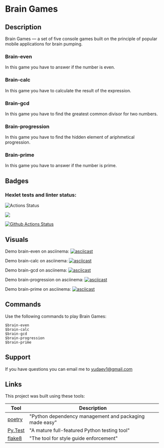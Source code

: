 # Brain Games

## Description
Brain Games — a set of five console games built on the principle of popular mobile applications for brain pumping.

### Brain-even
In this game you have to answer if the number is even.
### Brain-calc
In this game you have to calculate the result of the expression.
### Brain-gcd   
In this game you have to find the greatest common divisor for two numbers.
### Brain-progression  
In this game you have to find the hidden element of ariphmetical progression.
### Brain-prime 
In this game you have to answer if the number is prime.

## Badges
### Hexlet tests and linter status:
![Actions Status](/workflows/hexlet-check/badge.svg)

<a href="https://codeclimate.com/github/codeclimate/codeclimate/maintainability"><img src="https://api.codeclimate.com/v1/badges/a99a88d28ad37a79dbf6/maintainability" /></a>

[![Github Actions Status](https://github.com/sound-round/python-project-lvl1/workflows/linter-flake8/badge.svg)](https://github.com/sound-round/python-project-lvl1/actions)

## Visuals
Demo brain-even on asciinema: 
[![asciicast](https://asciinema.org/a/nNGa8Fit9oOQkX4a2XYhps0U2.svg)](https://asciinema.org/a/nNGa8Fit9oOQkX4a2XYhps0U2)

Demo brain-calc on asciinema:
[![asciicast](https://asciinema.org/a/NGH12lpN93QQ0oLfWFRPmMW4y.svg)](https://asciinema.org/a/NGH12lpN93QQ0oLfWFRPmMW4y)

Demo brain-gcd on asciinema: 
[![asciicast](https://asciinema.org/a/couyMwjHilY3RDKPKD32ADXR4.svg)](https://asciinema.org/a/couyMwjHilY3RDKPKD32ADXR4)

Demo brain-progression on asciinema:
[![asciicast](https://asciinema.org/a/6H89NYIKusnSUg8SqL7AhS0fk.svg)](https://asciinema.org/a/6H89NYIKusnSUg8SqL7AhS0fk)

Demo brain-prime on asciinema: 
[![asciicast](https://asciinema.org/a/JnWcVAfdaU0KBHP9b9E4dRDrN.svg)](https://asciinema.org/a/JnWcVAfdaU0KBHP9b9E4dRDrN)

## Commands
Use the following commands to play Brain Games:
```
$brain-even  
$brain-calc  
$brain-gcd   
$brain-progression  
$brain-prime 
```

## Support
If you have questions you can email me to yudaev1@gmail.com

## Links
This project was built using these tools:

| Tool                                                                        | Description                                             |
|-----------------------------------------------------------------------------|---------------------------------------------------------|
| [poetry](https://poetry.eustace.io/)                                        | "Python dependency management and packaging made easy"  |
| [Py.Test](https://pytest.org)                                               | "A mature full-featured Python testing tool"            |
| [flake8](https://flake8.pycqa.org/en/latest/)                               | "The tool for style guide enforcement"                  |
